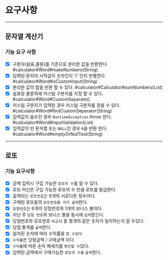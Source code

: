 # 요구사항

-----

## 문자열 계산기

### 기능 요구 사항

- [x] 구분자(쉼표,콜론)를 기준으로 분리한 값을 반환한다. #calculator#Word#makeNumbers(String)
- [x] 입력된 문자의 시작값이 숫자인지 '/' 인지 판별한다. #calculator#Word#isCustomInput(String)
- [x] 분리한 값의 합을 반환 할 수 있다. #calculator#Calculator#sumNumbers(List)
- [x] 쉼표랑 콜론외에 커스텀 구분자를 지정 할 수 있다. #calculator#Word#CustomSeparate()
- [x] 커스텀 구분자가 입력된 경우 커스텀 구분자를 찾을 수 있다. #calculator#Word#findCustomSeparator(String)
- [x] 입력값이 음수인 경우 `RuntimeException` throw 한다. #calculator#Word#inputValidation(List)
- [x] 입력값이 빈 문자열 또는 `NULL`인 경우 `0`을 반환 한다. #calculator#Word#emptyOrNullTest(String)

----------

## 로또

### 기능 요구사항

- [x] 금액 입력시 구입 가능한 `로또의 수`를 알 수 있다.
- [x] 로또 머신은 구입 가능한 로또의 수 만큼 로또를 발급한다.
- [x] 출력되는 `로또번호`는 6개의 서로다른 정수이다.
- [x] 구매된 로또들의 `로또번호를 각각 출력`한다.
- [x] `당첨번호`는 6개의 당첨번호와 1개의 보너스 볼이다.
- [x] 지난 주 `당첨 번호`와 보너스 볼을 동시에 `입력`받는다.
- [x] 당첨번호와 로또번호 `비교`시 총 몇개의 같은 숫자가 일치하는지 알 수있다.
- [x] 당첨 통계를 `출력`한다.
- [x] 일치된 숫자에 따라 수익률을 `알 수있다`.
- [x] `수익률`은 당첨금액 / 구매금액 이다.
- [x] `수익률`에 따른 손익 메세지를 `확인할 수`있다.
- [x] 입력된 금액에서 구매가능한 `로또의 수를` `출력`한다.
